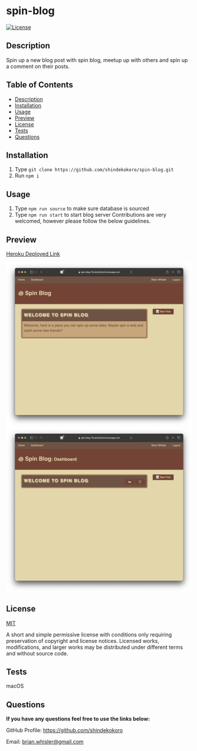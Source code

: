 # spin-blog

[![License](https://img.shields.io/github/license/shindekokoro/spin-blog)](http://choosealicense.com/licenses/mit/)

## Description

Spin up a new blog post with spin blog, meetup up with others and spin up a comment on their posts.

## Table of Contents

- [Description](#description)
- [Installation](#installation)
- [Usage](#usage)
- [Preview](#preview)
- [License](#license)
- [Tests](#tests)
- [Questions](#questions)

## Installation

1. Type `git clone https://github.com/shindekokoro/spin-blog.git`
2. Run `npm i`

## Usage

1. Type `npm run source` to make sure database is sourced
2. Type `npm run start` to start blog server
   Contributions are very welcomed, however please follow the below guidelines.

## Preview

[Heroku Deployed Link](https://spin-blog-7fccdc0cb2cd.herokuapp.com/)

![Preview1](./preview1.png)
![Preview2](./preview2.png)

## License

[MIT](http://choosealicense.com/licenses/mit/)

A short and simple permissive license with conditions only requiring preservation of copyright and license notices. Licensed works, modifications, and larger works may be distributed under different terms and without source code.

## Tests

macOS

## Questions

**If you have any questions feel free to use the links below:**

GitHub Profile: https://github.com/shindekokoro

Email: brian.whisler@gmail.com
